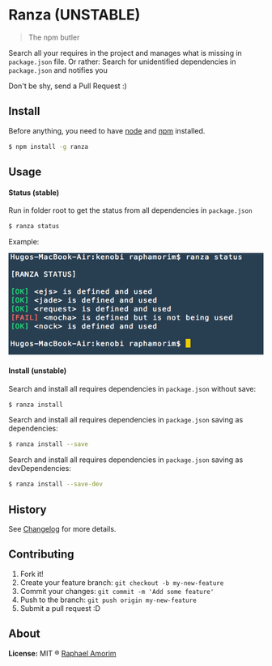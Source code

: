 # Ranza (UNSTABLE)

> The npm butler

Search all your requires in the project and manages what is missing in `package.json` file. Or rather: Search for unidentified dependencies in `package.json` and notifies you

Don't be shy, send a Pull Request :)

## Install

Before anything, you need to have [node](http://nodejs.org/) and [npm](https://www.npmjs.org/) installed.

```sh
$ npm install -g ranza
```

## Usage

#### Status (stable)

Run in folder root to get the status from all dependencies in `package.json`

```sh
$ ranza status
```

Example: 

![Ranza Status](docs/images/status.png)

#### Install (unstable)

Search and install all requires dependencies in `package.json` without save:

```sh
$ ranza install
```

Search and install all requires dependencies in `package.json` saving as dependencies:

```sh
$ ranza install --save
```

Search and install all requires dependencies in `package.json` saving as devDependencies:

```sh
$ ranza install --save-dev
```

## History

See [Changelog](docs/changelog.md) for more details.

## Contributing

1. Fork it!
2. Create your feature branch: `git checkout -b my-new-feature`
3. Commit your changes: `git commit -m 'Add some feature'`
4. Push to the branch: `git push origin my-new-feature`
5. Submit a pull request :D

## About

**License:** MIT ® [Raphael Amorim](https://github.com/raphamorim)